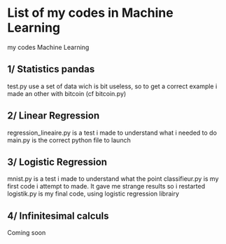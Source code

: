 # List of my codes in Machine Learning
my codes Machine Learning

## 1/ Statistics pandas
test.py use a set of data wich is bit useless, so to get a correct example i made an other with bitcoin (cf bitcoin.py)

## 2/ Linear Regression
regression_lineaire.py is a test i made to understand what i needed to do
main.py is the correct python file to launch

## 3/ Logistic Regression
mnist.py is a test i made to understand what the point
classifieur.py is my first code i attempt to made. It gave me strange results so i restarted
logistik.py is my final code, using logistic regression librairy 

## 4/ Infinitesimal calculs
Coming soon
